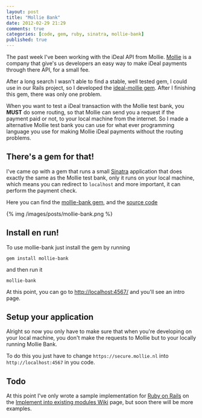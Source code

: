 ```yaml
---
layout: post
title: "Mollie Bank"
date: 2012-02-29 21:29
comments: true
categories: [code, gem, ruby, sinatra, mollie-bank]
published: true
---
```


The past week I've been working with the iDeal API from Mollie. [Mollie](http://www.mollie.nl/) is a company that give's us developers an easy way to make iDeal payments through there API, for a small fee.

After a long search I wasn't able to find a stable, well tested gem, I could use in our Rails project, so I developed the [ideal-mollie gem](https://rubygems.org/gems/ideal-mollie). After I finishing this gem, there was only one problem. 

When you want to test a iDeal transaction with the Mollie test bank, you **MUST** do some routing, so that Mollie can send you a request if the payment paid or not, to your local machine from the internet. So I made a alternative Mollie test bank you can use for what ever programming language you use for making Mollie iDeal payments without the routing problems.

<!-- more -->

## There's a gem for that!

I've came op with a gem that runs a small [Sinatra](http://www.sinatrarb.com/) application that does exactly the same as the Mollie test bank, only it runs on your local machine, which means you can redirect to `localhost` and more important, it can perform the payment check.

Here you can find the [mollie-bank gem](https://rubygems.org/gems/mollie-bank), and the [source code](https://github.com/manuelvanrijn/mollie-bank)

{% img /images/posts/mollie-bank.png %}

## Install en run!

To use mollie-bank just install the gem by running

```
gem install mollie-bank
```

and then run it

```
mollie-bank
```

At this point, you can go to [http://localhost:4567/](http://localhost:4567/) and you'll see an intro page.

## Setup your application

Alright so now you only have to make sure that when you're developing on your local machine, you don't make the requests to Mollie but to your locally running Mollie Bank.

To do this you just have to change `https://secure.mollie.nl` into `http://localhost:4567` in you code.

## Todo

At this point I've only wrote a sample implementation for [Ruby on Rails](http://rubyonrails.org/ "Ruby on Rails") on the [Implement into existing modules Wiki](https://github.com/manuelvanrijn/mollie-bank/wiki/Implement-into-existing-modules) page, but soon there will be more examples.
